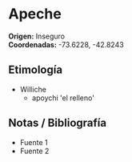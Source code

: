 # Apeche

**Origen:** Inseguro  
**Coordenadas:** -73.6228, -42.8243

## Etimología
- Williche
    - apoychi 'el relleno'

## Notas / Bibliografía
- Fuente 1
- Fuente 2


